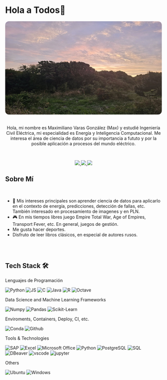 # Hola a Todos👋

<div align="center">
    <img src='chiloe.jpg' style="border-radius: 12px" width="700" height="300">
</div>

<br>

<div align="center">

Hola, mi nombre es Maximiliano Varas González (Max) y estudié Ingeniería Civil Eléctrica, mi especialidad es Energía y Inteligencia Computacional. Me interesa el área de ciencia de datos por su importancia a fututo y por la posible aplicación a procesos del mundo eléctrico.

</div>

<br>

<p align="center">
    <a href="https://www.linkedin.com/in/maximiliano-varas-gonz%C3%A1lez-8bb201201/">
        <img src="https://img.shields.io/badge/LinkedIn-0077B5?style=for-the-badge&logo=linkedin&logoColor=white"/>
    </a>
    <a href="mailto:maximilianovarasg@gmail.com">
        <img src="https://img.shields.io/badge/Gmail-D14836?style=for-the-badge&logo=gmail&logoColor=white"/>
    </a>
    <a href="CV_es.pdf">
        <img src="https://img.shields.io/badge/Resume (in spanish)-a?style=for-the-badge&logoColor=white"/>
    </a>
</p>

## Sobre Mí

<br>

- 💚 Mis intereses principales son aprender ciencia de datos para aplicarlo en el contexto de energía, predicciones, detección de fallas, etc. También interesado en procesamiento de imagenes y en PLN.
- 🎮 En mis tiempos libres juego Empire Total War, Age of Empires, Transport Fever, etc. En general, juegos de gestión.
- Me gusta hacer deportes.
- Disfruto de leer libros clásicos, en especial de autores rusos.

<br>
<br>

## Tech Stack 🛠️

Lenguajes de Programación

![Python](https://img.shields.io/badge/Python-FFD43B?style=flat-square&logo=python&logoColor=blue)
![JS](https://img.shields.io/badge/JavaScript-323330?style=flat-square&logo=javascript&logoColor=F7DF1E)
![C](https://img.shields.io/badge/c-%2300599C.svg?style=for-the-badge&logo=c&logoColor=white)
![Java](https://img.shields.io/badge/java-%23ED8B00.svg?style=for-the-badge&logo=java&logoColor=white)
![R](https://img.shields.io/badge/r-%23276DC3.svg?style=for-the-badge&logo=r&logoColor=white)
![Octave](https://img.shields.io/badge/OCTAVE-darkblue?style=for-the-badge&logo=octave&logoColor=fcd683)

Data Science and Machine Learning Frameworks

![Numpy](https://img.shields.io/badge/Numpy-777BB4?style=flat-square&logo=numpy&logoColor=white])
![Pandas](https://img.shields.io/badge/Pandas-2C2D72?style=flat-square&logo=pandas&logoColor=white])
![Scikit-Learn](https://img.shields.io/badge/scikit_learn-F7931E?style=flat-square&logo=scikit-learn&logoColor=white])

Enviroments, Containers, Deploy, CI, etc.

![Conda](https://img.shields.io/badge/conda-342B029.svg?&style=flat-square&logo=anaconda&logoColor=white)
![Github](https://img.shields.io/badge/GitHub-100000?style=flat-square&logo=github&logoColor=white)

Tools & Technologies

![SAP](https://img.shields.io/badge/SAP-0FAAFF?style=flat-square&logo=sap&logoColor=white)
![Excel](https://img.shields.io/badge/Excel-217346?style=flat-square&logo=microsoft-excel&logoColor=white)
![Microsoft Office](https://img.shields.io/badge/Microsoft_Office-D83B01?style=flat-square&logo=microsoft-office&logoColor=white)
![Python](https://img.shields.io/badge/Python-FFD43B?style=flat-square&logo=python&logoColor=blue)
![PostgreSQL](https://img.shields.io/badge/PostgreSQL-4169E1?style=flat-square&logo=postgresql&logoColor=white)
![SQL](https://img.shields.io/badge/SQL-336791?style=flat-square&logo=database&logoColor=white)
![DBeaver](https://img.shields.io/badge/DBeaver-372923?style=flat-square&logo=database&logoColor=white)
![vscode](https://img.shields.io/badge/VSCode-0078D4?style=flat-square&logo=visual%20studio%20code&logoColor=white)
![jupyter](https://img.shields.io/badge/Jupyter-F37626.svg?&style=flat-square&logo=Jupyter&logoColor=white)


Others

![Ubuntu](https://img.shields.io/badge/Ubuntu-E95420?style=flat-square&logo=ubuntu&logoColor=white)
![Windows](https://img.shields.io/badge/Windows-0078D6?style=flat-square&logo=windows&logoColor=white)






